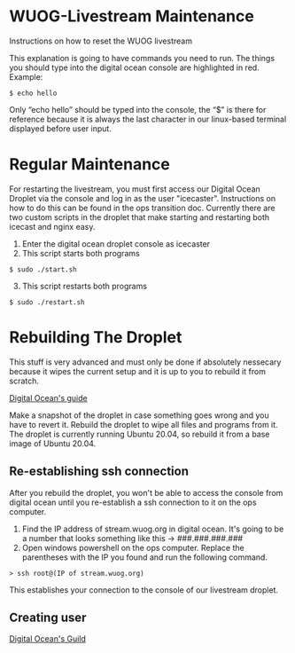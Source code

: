 # WUOG-Livestream Maintenance
Instructions on how to reset the WUOG livestream

This explanation is going to have commands you need to run. The things you should type into the digital ocean console are highlighted in red.
Example:
```
$ echo hello
```
Only “echo hello” should be typed into the console, the “$” is there for reference because it is always the last character in our linux-based terminal displayed before user input.

# Regular Maintenance
For restarting the livestream, you must first access our Digital Ocean Droplet via the console and log in as the user "icecaster". Instructions on how to do this can be found in the ops transition doc. Currently there are two custom scripts in the droplet that make starting and restarting both icecast and nginx easy.

1. Enter the digital ocean droplet console as icecaster
2. This script starts both programs

```
$ sudo ./start.sh
```
3. This script restarts both programs
```
$ sudo ./restart.sh
```

# Rebuilding The Droplet
This stuff is very advanced and must only be done if absolutely nessecary because it wipes the current setup and it is up to you to rebuild it from scratch.

[Digital Ocean's guide](https://docs.digitalocean.com/products/droplets/how-to/rebuild/)

Make a snapshot of the droplet in case something goes wrong and you have to revert it. Rebuild the droplet to wipe all files and programs from it. The droplet is currently running Ubuntu 20.04, so rebuild it from a base image of Ubuntu 20.04.

## Re-establishing ssh connection
After you rebuild the droplet, you won't be able to access the console from digital ocean until you re-establish a ssh connection to it on the ops computer.

1. Find the IP address of stream.wuog.org in digital ocean. It's going to be a number that looks something like this -> ###.###.###.###
2. Open windows powershell on the ops computer. Replace the parentheses with the IP you found and run the following command.
```
> ssh root@(IP of stream.wuog.org)
```

This establishes your connection to the console of our livestream droplet.

## Creating user
[Digital Ocean's Guild](https://www.digitalocean.com/community/tutorials/how-to-add-and-delete-users-on-ubuntu-20-04)

